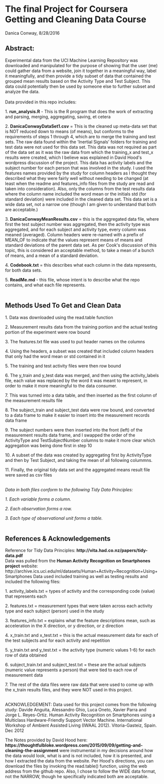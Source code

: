 <h1>The final Project for Coursera Getting and Cleaning Data Course</h1>

Danica Conway, 8/28/2016

<h2>Abstract:</h2>
Experimental data from the UCI Machine Learning Repository was downloaded and manipulated for the purpose of showing that the user (me) could gather data from a website, join it together in a meaningful way, label it meaningfully, and then provide a tidy subset of data that contained the grouped mean results based on the Activity Type and Test Subject.  This data could potentially then be used by someone else to further subset and analyze the data.
<br>
<br>
Data provided in this repo includes:
<p>1. <b>run_analysis.R</b> - This is the R program that does the work of extracting and parsing, merging, aggregating, saving, et cetera
<p>2. <b>DanicaConwayDataSet1.csv</b> = This is the cleaned up meta-data set that is NOT reduced down to means (of means), but conforms to the requirements of steps 1 through 4, which are to merge the training and test sets.  The raw data found within the 'Inertial Signals' folders for training and test data were not used for this data set.  This data was not required as part of the data set as it was the raw data from which the training_x and test_x results were created, which I believe was explained in David Hood's wordpress discussion of the project.  This data has activity labels and the subject number for each person that was involved in the study.  I used the features names provided by the study for column headers as I thought they described what they were fairly well without needing to be changed (at least when the readme and features_info files from the study are read and taken into consideration).  Also, only the columns from the test results data where the column name included the word mean or the initials std (for standard deviation) were included in the cleaned data set.  This data set is a wide data set, not a narrow one (though I am given to understand that both are acceptable.)
<p>3. <b>DanicaConwayMeanResults.csv</b> = this is the aggregated data file, where first the test subject number was aggregated, then the activity type was aggregated, and for each subject and activity type, every column was meaned (averaged).  Column headers were re-named with a prefix of MEAN_OF to indicate that the values represent means of means and standard deviations of the parent data set.  As per Cook's discussion of this topic, this is considered an acceptable method, to take a mean of a bunch of means, and a mean of a standard deviation.
<p>4. <b>Codebook.txt</b> = this describes what each column in the data represents, for both data sets.
<p>5. <b>ReadMe.md</b> - this file, whose intent is to describe what the repo contains, and what each file represents.
<br>
<br>
<h2>Methods Used To Get and Clean Data</h2>
<p>1.  Data was downloaded using the read.table function
<p>2.  Measurement results data from the training portion and the actual testing portion of the experiment were row bound
<p>3.  The features.txt file was used to put header names on the columns
<p>4.  Using the headers, a subset was created that included column headers that only had the word mean or std contained in it
<p>5.  The training and test activity files were then row bound
<p>6.  The y_train and y_test data was merged, and then using the activity_labels file, each value was replaced by the word it was meant to represent, in order to make it more meaningful to the data consumer.
<p>7.  This was turned into a data table, and then inserted as the first column of the measurement results file
<p>8.  The subject_train and subject_test data were row bound, and converted to a data frame to make it easier to insert into the measurement records data frame
<p>9.  The subject numbers were then inserted into the front (left) of the measurement results data frame, and I swapped the order of the ActivityType and TestSubjectNumber columns to make it more clear which aggregation was being done first in step 10
<p>10. A subset of the data was created by aggregating first by ActivityType and then by Test Subject, and taking the mean of all following colummns.
<p>11. Finally, the original tidy data set and the aggregated means result file were saved as csv files
<br>
<br>
<p><i>Data in both files conform to the following Tidy Data Principles:
<p>1.  Each variable forms a column.
<p>2.  Each observation forms a row.
<p>3.  Each type of observational unit forms a table.</i>
<br>
<br>
<h2>References & Acknowledgements</h2>
<p>Reference for Tidy Data Principles: <b>http://vita.had.co.nz/papers/tidy-data.pdf</b>
<br>
Data was pulled from the <b>Human Activity Recognition on Smartphones project</b> website: http://archive.ics.uci.edu/ml/datasets/Human+Activity+Recognition+Using+Smartphones
Data used included training as well as testing results and included the following files:
<br>
<p>1.  activity_labels.txt = types of activity and the corresponding code (value) that represents each
<p>2.  features.txt = measurement types that were taken across each activity type and each subject (person) used in the study
<p>3.  features_info.txt = explains what the feature descriptions mean, such as acceleration in the X direction, or y direction, or z direction
<p>4.  x_train.txt and x_test.txt = this is the actual measurement data for each of the test subjects and for each activity and repetition
<p>5.  y_train.txt and y_test.txt = the activity type (numeric values 1-6) for each row of data obtained
<p>6.  subject_train.txt and subject_test.txt = these are the actual subjects (numeric value represents a person) that were tied to each row of measurement data
<p>7.  The rest of the data files were raw data that were used to come up with the x_train results files, and they were NOT used in this project.
<br>
<br>
<p>ACKNOWLEDGEMENT: Data used for this project comes from the following study: Davide Anguita, Alessandro Ghio, Luca Oneto, Xavier Parra and Jorge L. Reyes-Ortiz. Human Activity Recognition on Smartphones using a Multiclass Hardware-Friendly Support Vector Machine. International Workshop of Ambient Assisted Living (IWAAL 2012). Vitoria-Gasteiz, Spain. Dec 2012
<br>
<p>The Notes provided by David Hood here: 
<b>https://thoughtfulbloke.wordpress.com/2015/09/09/getting-and-cleaning-the-assignment</b>
were instrumental in my decisions around how the data would look, what is and is not included, how it is presented, and how I extracted the data from the website.  Per Hood's directions, you can download the files by invoking the read.table() function, using the web address from the github repo.  Also, I chose to follow the WIDE data format, not the NARROW, though he specifically indicated both are acceptable.
